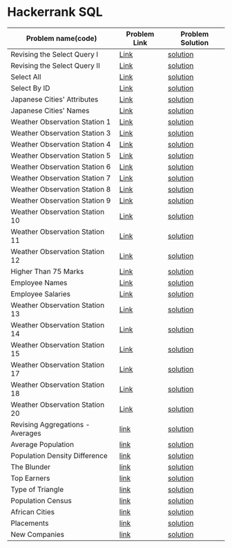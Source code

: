 # Hackerrank SQL

| Problem name(code)| Problem Link | Problem Solution|
|----               |----          |----             |
|Revising the Select Query I|[Link](https://www.hackerrank.com/challenges/revising-the-select-query/problem)|[solution](https://github.com/srikanth2102/MySql-in-30-days/blob/main/Hackerrank%20SQL/Revising%20the%20Select%20Query%20I.sql)|
|Revising the Select Query II|[Link](https://www.hackerrank.com/challenges/revising-the-select-query-2/problem?h_r=next-challenge&h_v=zen)|[solution](https://github.com/srikanth2102/MySql-in-30-days/blob/main/Hackerrank%20SQL/Revising%20the%20Select%20Query%20II.sql) |
|Select All |[Link](https://www.hackerrank.com/challenges/select-all-sql/problem?h_r=next-challenge&h_v=zen&h_r=next-challenge&h_v=zen)|[solution](https://github.com/srikanth2102/MySql-in-30-days/blob/main/Hackerrank%20SQL/Select%20All.sql) |
|Select By ID |[Link](https://www.hackerrank.com/challenges/select-by-id/problem?h_r=next-challenge&h_v=zen&h_r=next-challenge&h_v=zen&h_r=next-challenge&h_v=zen)|[solution](https://github.com/srikanth2102/MySql-in-30-days/blob/main/Hackerrank%20SQL/Select%20By%20ID.sql) |
|Japanese Cities' Attributes|[Link](https://www.hackerrank.com/challenges/japanese-cities-attributes/problem?h_r=next-challenge&h_v=zen&h_r=next-challenge&h_v=zen&h_r=next-challenge&h_v=zen&h_r=next-challenge&h_v=zen)|[solution](https://github.com/srikanth2102/MySql-in-30-days/blob/main/Hackerrank%20SQL/Japanese%20Cities'%20Attributes.sql) | 
|Japanese Cities' Names |[Link](https://www.hackerrank.com/challenges/japanese-cities-name/problem?h_r=next-challenge&h_v=zen&h_r=next-challenge&h_v=zen&h_r=next-challenge&h_v=zen&h_r=next-challenge&h_v=zen&h_r=next-challenge&h_v=zen)|[solution](https://github.com/srikanth2102/MySql-in-30-days/blob/main/Hackerrank%20SQL/Japanese%20Cities'%20Names.sql) |
|Weather Observation Station 1|[Link](https://www.hackerrank.com/challenges/weather-observation-station-1/problem?h_r=next-challenge&h_v=zen&h_r=next-challenge&h_v=zen&h_r=next-challenge&h_v=zen&h_r=next-challenge&h_v=zen&h_r=next-challenge&h_v=zen&h_r=next-challenge&h_v=zen)|[solution](https://github.com/srikanth2102/MySql-in-30-days/blob/main/Hackerrank%20SQL/Weather%20Observation%20Station%201.sql) |
|Weather Observation Station 3|[Link](https://www.hackerrank.com/challenges/weather-observation-station-3/problem?h_r=next-challenge&h_v=zen&h_r=next-challenge&h_v=zen&h_r=next-challenge&h_v=zen&h_r=next-challenge&h_v=zen&h_r=next-challenge&h_v=zen&h_r=next-challenge&h_v=zen&h_r=next-challenge&h_v=zen)|[solution](https://github.com/srikanth2102/MySql-in-30-days/blob/main/Hackerrank%20SQL/Weather%20Observation%20Station%203.sql) |
|Weather Observation Station 4|[Link](https://www.hackerrank.com/challenges/weather-observation-station-4/problem?h_r=next-challenge&h_v=zen&h_r=next-challenge&h_v=zen&h_r=next-challenge&h_v=zen&h_r=next-challenge&h_v=zen&h_r=next-challenge&h_v=zen&h_r=next-challenge&h_v=zen&h_r=next-challenge&h_v=zen&h_r=next-challenge&h_v=zen)|[solution](https://github.com/srikanth2102/MySql-in-30-days/blob/main/Hackerrank%20SQL/Weather%20Observation%20Station%204.sql) |
|Weather Observation Station 5|[Link](https://www.hackerrank.com/challenges/weather-observation-station-5/problem?h_r=next-challenge&h_v=zen&h_r=next-challenge&h_v=zen&h_r=next-challenge&h_v=zen&h_r=next-challenge&h_v=zen&h_r=next-challenge&h_v=zen&h_r=next-challenge&h_v=zen&h_r=next-challenge&h_v=zen&h_r=next-challenge&h_v=zen&h_r=next-challenge&h_v=zen)|[solution](https://github.com/srikanth2102/MySql-in-30-days/blob/main/Hackerrank%20SQL/Weather%20Observation%20Station%205.sql) |
|Weather Observation Station 6|[Link](https://www.hackerrank.com/challenges/weather-observation-station-6/problem?h_r=next-challenge&h_v=zen&h_r=next-challenge&h_v=zen&h_r=next-challenge&h_v=zen&h_r=next-challenge&h_v=zen&h_r=next-challenge&h_v=zen&h_r=next-challenge&h_v=zen&h_r=next-challenge&h_v=zen&h_r=next-challenge&h_v=zen&h_r=next-challenge&h_v=zen&h_r=next-challenge&h_v=zen)|[solution](https://github.com/srikanth2102/MySql-in-30-days/blob/main/Hackerrank%20SQL/Weather%20Observation%20Station%206.sql)|
|Weather Observation Station 7|[Link](https://www.hackerrank.com/challenges/weather-observation-station-7/problem?h_r=next-challenge&h_v=zen&h_r=next-challenge&h_v=zen&h_r=next-challenge&h_v=zen&h_r=next-challenge&h_v=zen&h_r=next-challenge&h_v=zen&h_r=next-challenge&h_v=zen&h_r=next-challenge&h_v=zen&h_r=next-challenge&h_v=zen&h_r=next-challenge&h_v=zen&h_r=next-challenge&h_v=zen&h_r=next-challenge&h_v=zen) |[solution](https://github.com/srikanth2102/MySql-in-30-days/blob/main/Hackerrank%20SQL/Weather%20Observation%20Station%207.sql) |
|Weather Observation Station 8|[Link](https://www.hackerrank.com/challenges/weather-observation-station-8/problem?h_r=next-challenge&h_v=zen&h_r=next-challenge&h_v=zen&h_r=next-challenge&h_v=zen&h_r=next-challenge&h_v=zen&h_r=next-challenge&h_v=zen&h_r=next-challenge&h_v=zen&h_r=next-challenge&h_v=zen&h_r=next-challenge&h_v=zen&h_r=next-challenge&h_v=zen&h_r=next-challenge&h_v=zen&h_r=next-challenge&h_v=zen&h_r=next-challenge&h_v=zen)|[solution](https://github.com/srikanth2102/MySql-in-30-days/blob/main/Hackerrank%20SQL/Weather%20Observation%20Station%208.sql)|
|Weather Observation Station 9|[Link](https://www.hackerrank.com/challenges/weather-observation-station-9/problem?h_r=next-challenge&h_v=zen&h_r=next-challenge&h_v=zen&h_r=next-challenge&h_v=zen&h_r=next-challenge&h_v=zen&h_r=next-challenge&h_v=zen&h_r=next-challenge&h_v=zen&h_r=next-challenge&h_v=zen&h_r=next-challenge&h_v=zen&h_r=next-challenge&h_v=zen&h_r=next-challenge&h_v=zen&h_r=next-challenge&h_v=zen&h_r=next-challenge&h_v=zen)|[solution](https://github.com/srikanth2102/MySql-in-30-days/blob/main/Hackerrank%20SQL/Weather%20Observation%20Station%209.sql)|
|Weather Observation Station 10|[Link](https://www.hackerrank.com/challenges/weather-observation-station-10/problem?h_r=next-challenge&h_v=zen&h_r=next-challenge&h_v=zen&h_r=next-challenge&h_v=zen&h_r=next-challenge&h_v=zen&h_r=next-challenge&h_v=zen&h_r=next-challenge&h_v=zen&h_r=next-challenge&h_v=zen&h_r=next-challenge&h_v=zen&h_r=next-challenge&h_v=zen&h_r=next-challenge&h_v=zen&h_r=next-challenge&h_v=zen&h_r=next-challenge&h_v=zen&h_r=next-challenge&h_v=zen&h_r=next-challenge&h_v=zen)| [solution](https://github.com/srikanth2102/MySql-in-30-days/blob/main/Hackerrank%20SQL/Weather%20Observation%20Station%2010.sql)|
|Weather Observation Station 11|[Link](https://www.hackerrank.com/challenges/weather-observation-station-11/problem?h_r=next-challenge&h_v=zen&h_r=next-challenge&h_v=zen&h_r=next-challenge&h_v=zen&h_r=next-challenge&h_v=zen&h_r=next-challenge&h_v=zen&h_r=next-challenge&h_v=zen&h_r=next-challenge&h_v=zen&h_r=next-challenge&h_v=zen&h_r=next-challenge&h_v=zen&h_r=next-challenge&h_v=zen&h_r=next-challenge&h_v=zen&h_r=next-challenge&h_v=zen&h_r=next-challenge&h_v=zen&h_r=next-challenge&h_v=zen&h_r=next-challenge&h_v=zen)| [solution](https://github.com/srikanth2102/MySql-in-30-days/blob/main/Hackerrank%20SQL/Weather%20Observation%20Station%2011.sql)|
|Weather Observation Station 12|[Link](https://www.hackerrank.com/challenges/weather-observation-station-12/problem?h_r=next-challenge&h_v=zen&h_r=next-challenge&h_v=zen&h_r=next-challenge&h_v=zen&h_r=next-challenge&h_v=zen&h_r=next-challenge&h_v=zen&h_r=next-challenge&h_v=zen&h_r=next-challenge&h_v=zen&h_r=next-challenge&h_v=zen&h_r=next-challenge&h_v=zen&h_r=next-challenge&h_v=zen&h_r=next-challenge&h_v=zen&h_r=next-challenge&h_v=zen&h_r=next-challenge&h_v=zen&h_r=next-challenge&h_v=zen&h_r=next-challenge&h_v=zen&h_r=next-challenge&h_v=zen)| [solution](https://github.com/srikanth2102/MySql-in-30-days/blob/main/Hackerrank%20SQL/Weather%20Observation%20Station%2012.sql)|
|Higher Than 75 Marks |[Link](https://www.hackerrank.com/challenges/more-than-75-marks/problem?h_r=next-challenge&h_v=zen&h_r=next-challenge&h_v=zen&h_r=next-challenge&h_v=zen&h_r=next-challenge&h_v=zen&h_r=next-challenge&h_v=zen&h_r=next-challenge&h_v=zen&h_r=next-challenge&h_v=zen&h_r=next-challenge&h_v=zen&h_r=next-challenge&h_v=zen&h_r=next-challenge&h_v=zen&h_r=next-challenge&h_v=zen&h_r=next-challenge&h_v=zen&h_r=next-challenge&h_v=zen&h_r=next-challenge&h_v=zen&h_r=next-challenge&h_v=zen&h_r=next-challenge&h_v=zen&h_r=next-challenge&h_v=zen)| [solution](https://github.com/srikanth2102/MySql-in-30-days/blob/main/Hackerrank%20SQL/Higher%20Than%2075%20Marks.sql)|
|Employee Names |[Link](https://www.hackerrank.com/challenges/name-of-employees/problem?h_r=next-challenge&h_v=zen&h_r=next-challenge&h_v=zen&h_r=next-challenge&h_v=zen&h_r=next-challenge&h_v=zen&h_r=next-challenge&h_v=zen&h_r=next-challenge&h_v=zen&h_r=next-challenge&h_v=zen&h_r=next-challenge&h_v=zen&h_r=next-challenge&h_v=zen&h_r=next-challenge&h_v=zen&h_r=next-challenge&h_v=zen&h_r=next-challenge&h_v=zen&h_r=next-challenge&h_v=zen&h_r=next-challenge&h_v=zen&h_r=next-challenge&h_v=zen&h_r=next-challenge&h_v=zen&h_r=next-challenge&h_v=zen&h_r=next-challenge&h_v=zen)| [solution](https://github.com/srikanth2102/MySql-in-30-days/blob/main/Hackerrank%20SQL/Employee%20Names.sql)|
|Employee Salaries |[Link](https://www.hackerrank.com/challenges/salary-of-employees/problem?h_r=next-challenge&h_v=zen&h_r=next-challenge&h_v=zen&h_r=next-challenge&h_v=zen&h_r=next-challenge&h_v=zen&h_r=next-challenge&h_v=zen&h_r=next-challenge&h_v=zen&h_r=next-challenge&h_v=zen&h_r=next-challenge&h_v=zen&h_r=next-challenge&h_v=zen&h_r=next-challenge&h_v=zen&h_r=next-challenge&h_v=zen&h_r=next-challenge&h_v=zen&h_r=next-challenge&h_v=zen&h_r=next-challenge&h_v=zen&h_r=next-challenge&h_v=zen&h_r=next-challenge&h_v=zen&h_r=next-challenge&h_v=zen&h_r=next-challenge&h_v=zen&h_r=next-challenge&h_v=zen)|[solution](https://github.com/srikanth2102/MySql-in-30-days/blob/main/Hackerrank%20SQL/Employee%20Salaries.sql) |
|Weather Observation Station 13|[Link](https://www.hackerrank.com/challenges/weather-observation-station-13/problem?h_r=next-challenge&h_v=zen&h_r=next-challenge&h_v=zen&h_r=next-challenge&h_v=zen&h_r=next-challenge&h_v=zen&h_r=next-challenge&h_v=zen&h_r=next-challenge&h_v=zen&h_r=next-challenge&h_v=zen&h_r=next-challenge&h_v=zen&h_r=next-challenge&h_v=zen&h_r=next-challenge&h_v=zen&h_r=next-challenge&h_v=zen&h_r=next-challenge&h_v=zen&h_r=next-challenge&h_v=zen&h_r=next-challenge&h_v=zen&h_r=next-challenge&h_v=zen&h_r=next-challenge&h_v=zen&h_r=next-challenge&h_v=zen&h_r=next-challenge&h_v=zen&h_r=next-challenge&h_v=zen&h_r=next-challenge&h_v=zen&h_r=next-challenge&h_v=zen)|[solution](https://github.com/srikanth2102/MySql-in-30-days/blob/main/Hackerrank%20SQL/Weather%20Observation%20Station%2013.sql) |
|Weather Observation Station 14 |[Link](https://www.hackerrank.com/challenges/weather-observation-station-14/problem?h_r=next-challenge&h_v=zen&h_r=next-challenge&h_v=zen&h_r=next-challenge&h_v=zen&h_r=next-challenge&h_v=zen&h_r=next-challenge&h_v=zen&h_r=next-challenge&h_v=zen&h_r=next-challenge&h_v=zen&h_r=next-challenge&h_v=zen&h_r=next-challenge&h_v=zen&h_r=next-challenge&h_v=zen&h_r=next-challenge&h_v=zen&h_r=next-challenge&h_v=zen&h_r=next-challenge&h_v=zen&h_r=next-challenge&h_v=zen&h_r=next-challenge&h_v=zen&h_r=next-challenge&h_v=zen&h_r=next-challenge&h_v=zen&h_r=next-challenge&h_v=zen&h_r=next-challenge&h_v=zen&h_r=next-challenge&h_v=zen&h_r=next-challenge&h_v=zen&h_r=next-challenge&h_v=zen)|[solution](https://github.com/srikanth2102/MySql-in-30-days/blob/main/Hackerrank%20SQL/Weather%20Observation%20Station%2014.sql) |
|Weather Observation Station 15 |[Link](https://www.hackerrank.com/challenges/weather-observation-station-15/problem?h_r=next-challenge&h_v=zen&h_r=next-challenge&h_v=zen&h_r=next-challenge&h_v=zen&h_r=next-challenge&h_v=zen&h_r=next-challenge&h_v=zen&h_r=next-challenge&h_v=zen&h_r=next-challenge&h_v=zen&h_r=next-challenge&h_v=zen&h_r=next-challenge&h_v=zen&h_r=next-challenge&h_v=zen&h_r=next-challenge&h_v=zen&h_r=next-challenge&h_v=zen&h_r=next-challenge&h_v=zen&h_r=next-challenge&h_v=zen&h_r=next-challenge&h_v=zen&h_r=next-challenge&h_v=zen&h_r=next-challenge&h_v=zen&h_r=next-challenge&h_v=zen&h_r=next-challenge&h_v=zen&h_r=next-challenge&h_v=zen&h_r=next-challenge&h_v=zen&h_r=next-challenge&h_v=zen&h_r=next-challenge&h_v=zen)|[solution](https://github.com/srikanth2102/MySql-in-30-days/blob/main/Hackerrank%20SQL/Weather%20Observation%20Station%2015.sql) |
|Weather Observation Station 17|[Link](https://www.hackerrank.com/challenges/weather-observation-station-17/problem?h_r=next-challenge&h_v=zen&h_r=next-challenge&h_v=zen&h_r=next-challenge&h_v=zen&h_r=next-challenge&h_v=zen&h_r=next-challenge&h_v=zen&h_r=next-challenge&h_v=zen&h_r=next-challenge&h_v=zen&h_r=next-challenge&h_v=zen&h_r=next-challenge&h_v=zen&h_r=next-challenge&h_v=zen&h_r=next-challenge&h_v=zen&h_r=next-challenge&h_v=zen&h_r=next-challenge&h_v=zen&h_r=next-challenge&h_v=zen&h_r=next-challenge&h_v=zen&h_r=next-challenge&h_v=zen&h_r=next-challenge&h_v=zen&h_r=next-challenge&h_v=zen&h_r=next-challenge&h_v=zen&h_r=next-challenge&h_v=zen&h_r=next-challenge&h_v=zen&h_r=next-challenge&h_v=zen&h_r=next-challenge&h_v=zen&h_r=next-challenge&h_v=zen&h_r=next-challenge&h_v=zen)|[solution]()|
|Weather Observation Station 18 |[Link](https://www.hackerrank.com/challenges/weather-observation-station-18/problem?h_r=next-challenge&h_v=zen&h_r=next-challenge&h_v=zen&h_r=next-challenge&h_v=zen&h_r=next-challenge&h_v=zen&h_r=next-challenge&h_v=zen&h_r=next-challenge&h_v=zen&h_r=next-challenge&h_v=zen&h_r=next-challenge&h_v=zen&h_r=next-challenge&h_v=zen&h_r=next-challenge&h_v=zen&h_r=next-challenge&h_v=zen&h_r=next-challenge&h_v=zen&h_r=next-challenge&h_v=zen&h_r=next-challenge&h_v=zen&h_r=next-challenge&h_v=zen&h_r=next-challenge&h_v=zen&h_r=next-challenge&h_v=zen&h_r=next-challenge&h_v=zen&h_r=next-challenge&h_v=zen&h_r=next-challenge&h_v=zen&h_r=next-challenge&h_v=zen&h_r=next-challenge&h_v=zen&h_r=next-challenge&h_v=zen&h_r=next-challenge&h_v=zen&h_r=next-challenge&h_v=zen&h_r=next-challenge&h_v=zen)|[solution]()|
|Weather Observation Station 20 |[Link](https://www.hackerrank.com/challenges/weather-observation-station-20/problem)|[solution](https://github.com/srikanth2102/MySql-in-30-days/blob/main/Hackerrank%20SQL/Weather%20Observation%20Station%2020.sql)|
|Revising Aggregations - Averages|[link](https://www.hackerrank.com/challenges/revising-aggregations-the-average-function/problem?h_r=next-challenge&h_v=zen)|[solution](https://github.com/srikanth2102/MySql-in-30-days/blob/main/Hackerrank%20SQL/Revising%20Aggregations%20-%20Averages.sql)|
|Average Population |[link](https://www.hackerrank.com/challenges/average-population/problem?h_r=next-challenge&h_v=zen&h_r=next-challenge&h_v=zen)|[solution](https://github.com/srikanth2102/MySql-in-30-days/blob/main/Hackerrank%20SQL/Average%20Population.sql)|
|Population Density Difference|[link](https://www.hackerrank.com/challenges/population-density-difference/problem?h_r=next-challenge&h_v=zen&h_r=next-challenge&h_v=zen&h_r=next-challenge&h_v=zen&h_r=next-challenge&h_v=zen)|[solution](https://github.com/srikanth2102/MySql-in-30-days/blob/main/Hackerrank%20SQL/Population%20Density%20Difference.sql)|
|The Blunder|[link](https://www.hackerrank.com/challenges/the-blunder/problem?h_r=next-challenge&h_v=zen&h_r=next-challenge&h_v=zen&h_r=next-challenge&h_v=zen&h_r=next-challenge&h_v=zen&h_r=next-challenge&h_v=zen)|[solution](https://github.com/srikanth2102/MySql-in-30-days/blob/main/Hackerrank%20SQL/The%20Blunder.sql)|
|Top Earners|[link](https://www.hackerrank.com/challenges/earnings-of-employees/problem?h_r=next-challenge&h_v=zen&h_r=next-challenge&h_v=zen&h_r=next-challenge&h_v=zen&h_r=next-challenge&h_v=zen&h_r=next-challenge&h_v=zen&h_r=next-challenge&h_v=zen)|[solution](https://github.com/srikanth2102/MySql-in-30-days/blob/main/Hackerrank%20SQL/Top%20Earners.sql)|
|Type of Triangle |[link](https://www.hackerrank.com/challenges/what-type-of-triangle/problem)|[solution](https://github.com/srikanth2102/MySql-in-30-days/blob/main/Hackerrank%20SQL/Type%20of%20Triangle.sql)|
|Population Census |[link](https://www.hackerrank.com/challenges/asian-population/problem)|[solution](https://github.com/srikanth2102/MySql-in-30-days/blob/main/Hackerrank%20SQL/Population%20Census.sql)|
|African Cities |[link](https://www.hackerrank.com/challenges/african-cities/problem?h_r=next-challenge&h_v=zen)| [solution](https://github.com/srikanth2102/MySql-in-30-days/blob/main/Hackerrank%20SQL/African%20Cities.sql)|
|Placements|[link](https://www.hackerrank.com/challenges/placements/problem)|[solution](https://github.com/srikanth2102/MySql-in-30-days/blob/main/Hackerrank%20SQL/Placements.sql)|
|New Companies |[link](https://www.hackerrank.com/challenges/the-company/problem?h_r=profile)|  [solution](https://github.com/srikanth2102/MySql-in-30-days/blob/main/Hackerrank%20SQL/New%20Companies.sql)|
